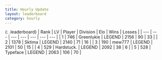 ```yaml
---
title: Hourly Update
layout: leaderboard
category: hourly
---
```


{: .leaderboard}
| Rank | LV | Player | Division | Elo | Wins | Losses |
| --- | --- | --- | --- | --- | --- | --- |
| <span data-change="0">1</span> | 746 | <span title="ID: 540">Greenlukie</span> | LEGEND | <span data-change="0">2156</span> | <span data-change="0">90</span> | <span data-change="0">33</span> |
| <span data-change="0">2</span> | 1378 | <span title="ID: 353063">Sktima</span> | LEGEND | <span data-change="0">2140</span> | <span data-change="0">71</span> | <span data-change="0">16</span> |
| <span data-change="0">3</span> | 190 | <span title="ID: 5578">mew777</span> | LEGEND | <span data-change="0">2101</span> | <span data-change="0">50</span> | <span data-change="0">15</span> |
| <span data-change="0">4</span> | 529 | <span title="ID: 289238">Hardstuck.</span> | LEGEND | <span data-change="0">2092</span> | <span data-change="0">38</span> | <span data-change="0">6</span> |
| <span data-change="0">5</span> | 528 | <span title="ID: 628233">Typeface</span> | LEGEND | <span data-change="0">2063</span> | <span data-change="0">106</span> | <span data-change="0">70</span> |